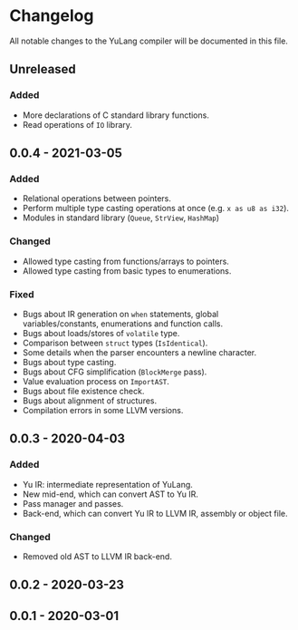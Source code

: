 # Changelog

All notable changes to the YuLang compiler will be documented in this file.

## Unreleased

### Added

* More declarations of C standard library functions.
* Read operations of `IO` library.

## 0.0.4 - 2021-03-05

### Added

* Relational operations between pointers.
* Perform multiple type casting operations at once (e.g. `x as u8 as i32`).
* Modules in standard library (`Queue`, `StrView`, `HashMap`)

### Changed

* Allowed type casting from functions/arrays to pointers.
* Allowed type casting from basic types to enumerations.

### Fixed

* Bugs about IR generation on `when` statements, global variables/constants, enumerations and function calls.
* Bugs about loads/stores of `volatile` type.
* Comparison between `struct` types (`IsIdentical`).
* Some details when the parser encounters a newline character.
* Bugs about type casting.
* Bugs about CFG simplification (`BlockMerge` pass).
* Value evaluation process on `ImportAST`.
* Bugs about file existence check.
* Bugs about alignment of structures.
* Compilation errors in some LLVM versions.

## 0.0.3 - 2020-04-03

### Added

* Yu IR: intermediate representation of YuLang.
* New mid-end, which can convert AST to Yu IR.
* Pass manager and passes.
* Back-end, which can convert Yu IR to LLVM IR, assembly or object file.

### Changed

* Removed old AST to LLVM IR back-end.

## 0.0.2 - 2020-03-23

## 0.0.1 - 2020-03-01
